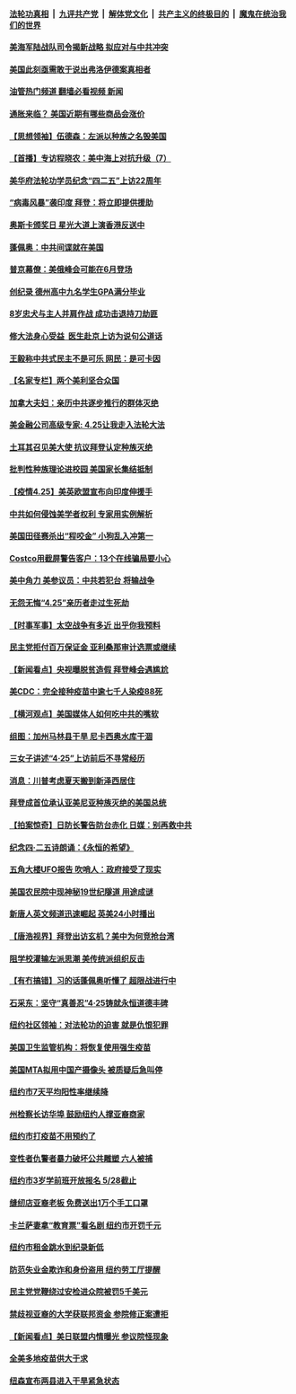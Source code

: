 ####  [法轮功真相](../../../../basic/blob/master/README.md?t=04261302) &nbsp;|&nbsp; [九评共产党](../../../../9ping.md/blob/master/README.md?t=04261302) &nbsp;|&nbsp; [解体党文化](../../../../jtdwh.md/blob/master/README.md?t=04261302)  &nbsp;|&nbsp; [共产主义的终极目的](../../../../gczydzjmd.md/blob/master/README.md?t=04261302) &nbsp;|&nbsp; [魔鬼在统治我们的世界](../../../../mgztzwmdsj.md/blob/master/README.md?t=04261302) 

#### [美海军陆战队司令揭新战略 拟应对与中共冲突](../pages/nsc412/n12904684.md?t=04261302) 

#### [美国此刻亟需敢于说出弗洛伊德案真相者](../pages/nsc412/n12905053.md?t=04261302) 

#### [油管热门频道 翻墙必看视频 新闻](http://159.65.108.143:81/youtube.html)

#### [通胀来临？ 美国近期有哪些商品会涨价](../pages/nsc412/n12904679.md?t=04261302) 

#### [【思想领袖】伍德森：左派以种族之名毁美国](../pages/nsc412/n12890698.md?t=04261302) 

#### [【首播】专访程晓农：美中海上对抗升级（7）](../pages/nsc412/n12898998.md?t=04261302) 

#### [美华府法轮功学员纪念“四二五”上访22周年](../pages/nsc412/n12904445.md?t=04261302) 

#### [“病毒风暴”袭印度 拜登：将立即提供援助](../pages/nsc412/n12904686.md?t=04261302) 

#### [奥斯卡颁奖日 星光大道上演香港反送中](../pages/nsc412/n12904463.md?t=04261302) 

#### [蓬佩奥：中共间谍就在美国](../pages/nsc412/n12904554.md?t=04261302) 

#### [普京幕僚：美俄峰会可能在6月登场](../pages/nsc412/n12904392.md?t=04261302) 

#### [创纪录 德州高中九名学生GPA满分毕业](../pages/nsc412/n12903990.md?t=04261302) 

#### [8岁忠犬与主人并肩作战 成功击退持刀劫匪](../pages/nsc412/n12903815.md?t=04261302) 

#### [修大法身心受益  医生赴京上访为说句公道话](../pages/nsc412/n12904307.md?t=04261302) 

#### [王毅称中共式民主不是可乐 网民：是可卡因](../pages/nsc412/n12904088.md?t=04261302) 

#### [【名家专栏】两个美利坚合众国](../pages/nsc412/n12903416.md?t=04261302) 

#### [加拿大夫妇：亲历中共逐步推行的群体灭绝](../pages/nsc412/n12904076.md?t=04261302) 

#### [美金融公司高级专家: 4.25让我走入法轮大法](../pages/nsc412/n12904090.md?t=04261302) 

#### [土耳其召见美大使 抗议拜登认定种族灭绝](../pages/nsc412/n12903939.md?t=04261302) 

#### [批判性种族理论进校园 美国家长集结抵制](../pages/nsc412/n12903933.md?t=04261302) 

#### [【疫情4.25】美英欧盟宣布向印度伸援手](../pages/nsc412/n12903613.md?t=04261302) 

#### [中共如何侵蚀美学者权利 专家用实例解析](../pages/nsc412/n12902575.md?t=04261302) 

#### [美国田径赛杀出“程咬金” 小狗乱入冲第一](../pages/nsc412/n12903393.md?t=04261302) 

#### [Costco用截屏警告客户：13个在线骗局要小心](../pages/nsc412/n12899182.md?t=04261302) 

#### [美中角力 美参议员：中共若犯台 将输战争](../pages/nsc412/n12902801.md?t=04261302) 

#### [无怨无悔“4.25”亲历者走过生死劫](../pages/nsc412/n12903131.md?t=04261302) 

#### [【时事军事】太空战争有多近 出乎你我预料](../pages/nsc412/n12901728.md?t=04261302) 

#### [民主党拒付百万保证金 亚利桑那审计选票或继续](../pages/nsc412/n12903194.md?t=04261302) 

#### [【新闻看点】央视曝脱贫造假 拜登峰会遇尴尬](../pages/nsc412/n12903139.md?t=04261302) 

#### [美CDC：完全接种疫苗中逾七千人染疫88死](../pages/nsc412/n12903135.md?t=04261302) 

#### [【横河观点】美国媒体人如何吃中共的嘴软](../pages/nsc412/n12903156.md?t=04261302) 

#### [组图：加州马林县干旱 尼卡西奥水库干涸](../pages/nsc412/n12902180.md?t=04261302) 

#### [三女子讲述“4·25”上访前后不寻常经历](../pages/nsc412/n12888540.md?t=04261302) 

#### [消息：川普考虑夏天搬到新泽西居住](../pages/nsc412/n12902749.md?t=04261302) 

#### [拜登成首位承认亚美尼亚种族灭绝的美国总统](../pages/nsc412/n12902905.md?t=04261302) 

#### [【拍案惊奇】日防长警告防台赤化 日媒：别再救中共](../pages/nsc412/n12902456.md?t=04261302) 

#### [纪念四‧二五诗朗诵：《永恒的希望》](../pages/nsc412/n12902785.md?t=04261302) 

#### [五角大楼UFO报告 吹哨人：政府接受了现实](../pages/nsc412/n12902746.md?t=04261302) 

#### [美国农民院中现神秘19世纪隧道 用途成谜](../pages/nsc412/n12902586.md?t=04261302) 

#### [新唐人英文频道迅速崛起 英美24小时播出](../pages/nsc412/n12899026.md?t=04261302) 

#### [【唐浩视界】拜登出访玄机？美中为何竞抢台湾](../pages/nsc412/n12902436.md?t=04261302) 

#### [阻学校灌输左派思潮 美传统派组织反击](../pages/nsc412/n12901936.md?t=04261302) 

#### [【有冇搞错】习的话蓬佩奥听懂了 超限战进行中](../pages/nsc412/n12901484.md?t=04261302) 

#### [石采东：坚守“真善忍”4·25铸就永恒道德丰碑](../pages/nsc412/n12901884.md?t=04261302) 

#### [纽约社区领袖：对法轮功的迫害 就是仇恨犯罪](../pages/nsc412/n12901973.md?t=04261302) 

#### [美国卫生监管机构：将恢复使用强生疫苗](../pages/nsc412/n12902155.md?t=04261302) 

#### [美国MTA拟用中国产摄像头 被质疑后急叫停](../pages/nsc412/n12901979.md?t=04261302) 

#### [纽约市7天平均阳性率继续降](../pages/nsc412/n12901970.md?t=04261302) 

#### [州检察长访华埠 鼓励纽约人撑亚裔商家](../pages/nsc412/n12901933.md?t=04261302) 

#### [纽约市打疫苗不用预约了](../pages/nsc412/n12901930.md?t=04261302) 

#### [变性者仇警者暴力破坏公共雕塑 六人被捕](../pages/nsc412/n12901939.md?t=04261302) 

#### [纽约市3岁学前班开放报名  5/28截止](../pages/nsc412/n12901942.md?t=04261302) 

#### [缝纫店亚裔老板  免费送出1万个手工口罩](../pages/nsc412/n12901944.md?t=04261302) 

#### [卡兰萨妻拿“教育票”看名剧 纽约市开罚千元](../pages/nsc412/n12901976.md?t=04261302) 

#### [纽约市租金跳水到纪录新低](../pages/nsc412/n12901968.md?t=04261302) 

#### [防范失业金欺诈和身份盗用 纽约劳工厅提醒](../pages/nsc412/n12901965.md?t=04261302) 

#### [民主党党鞭绕过安检进众院被罚5千美元](../pages/nsc412/n12901830.md?t=04261302) 

#### [禁歧视亚裔的大学获联邦资金 参院修正案遭拒](../pages/nsc412/n12901838.md?t=04261302) 

#### [【新闻看点】美日联盟内情曝光 参议院怪现象](../pages/nsc412/n12901170.md?t=04261302) 

#### [全美多地疫苗供大于求](../pages/nsc412/n12901698.md?t=04261302) 

#### [纽森宣布两县进入干旱紧急状态](../pages/nsc412/n12901669.md?t=04261302) 

<img src='http://gfw-breaker.win/goodnews/indexes/nsc412.md' width='0px' height='0px'/>
